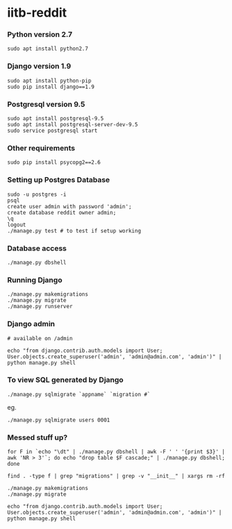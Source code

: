 # iitb-reddit

### Python version 2.7
```
sudo apt install python2.7
```

### Django version 1.9
```
sudo apt install python-pip
sudo pip install django==1.9
```

### Postgresql version 9.5
```
sudo apt install postgresql-9.5
sudo apt install postgresql-server-dev-9.5
sudo service postgresql start
```

### Other requirements
```
sudo pip install psycopg2==2.6
```

### Setting up Postgres Database
```
sudo -u postgres -i
psql
create user admin with password 'admin';
create database reddit owner admin;
\q
logout
./manage.py test # to test if setup working
```

### Database access
```
./manage.py dbshell
```

### Running Django
```
./manage.py makemigrations
./manage.py migrate
./manage.py runserver
```

### Django admin
```
# available on /admin

echo "from django.contrib.auth.models import User; User.objects.create_superuser('admin', 'admin@admin.com', 'admin')" | python manage.py shell
```

### To view SQL generated by Django
```
./manage.py sqlmigrate `appname` `migration #`
```

eg.

```
./manage.py sqlmigrate users 0001
```

### Messed stuff up?
```
for F in `echo "\dt" | ./manage.py dbshell | awk -F ' ' '{print $3}' | awk 'NR > 3'`; do echo "drop table $F cascade;" | ./manage.py dbshell; done

find . -type f | grep "migrations" | grep -v "__init__" | xargs rm -rf

./manage.py makemigrations
./manage.py migrate

echo "from django.contrib.auth.models import User; User.objects.create_superuser('admin', 'admin@admin.com', 'admin')" | python manage.py shell
```
